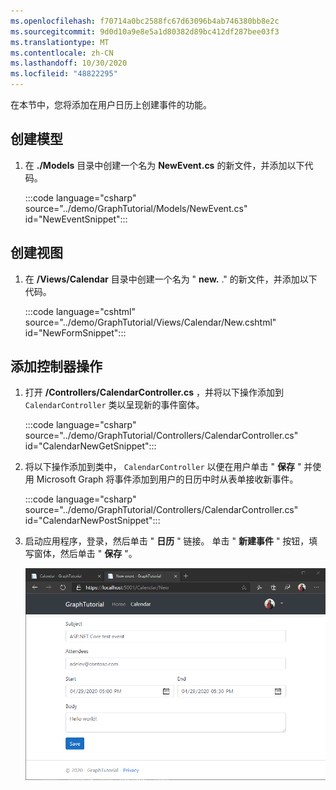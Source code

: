 ```yaml
---
ms.openlocfilehash: f70714a0bc2588fc67d63096b4ab746380bb8e2c
ms.sourcegitcommit: 9d0d10a9e8e5a1d80382d89bc412df287bee03f3
ms.translationtype: MT
ms.contentlocale: zh-CN
ms.lasthandoff: 10/30/2020
ms.locfileid: "48822295"
---
```

<!-- markdownlint-disable MD002 MD041 -->

在本节中，您将添加在用户日历上创建事件的功能。

## <a name="create-model"></a>创建模型

1. 在 **./Models** 目录中创建一个名为 **NewEvent.cs** 的新文件，并添加以下代码。

    :::code language="csharp" source="../demo/GraphTutorial/Models/NewEvent.cs" id="NewEventSnippet":::

## <a name="create-view"></a>创建视图

1. 在 **/Views/Calendar** 目录中创建一个名为 " **new.** ." 的新文件，并添加以下代码。

    :::code language="cshtml" source="../demo/GraphTutorial/Views/Calendar/New.cshtml" id="NewFormSnippet":::

## <a name="add-controller-actions"></a>添加控制器操作

1. 打开 **/Controllers/CalendarController.cs** ，并将以下操作添加到 `CalendarController` 类以呈现新的事件窗体。

    :::code language="csharp" source="../demo/GraphTutorial/Controllers/CalendarController.cs" id="CalendarNewGetSnippet":::

1. 将以下操作添加到类中， `CalendarController` 以便在用户单击 " **保存** " 并使用 Microsoft Graph 将事件添加到用户的日历中时从表单接收新事件。

    :::code language="csharp" source="../demo/GraphTutorial/Controllers/CalendarController.cs" id="CalendarNewPostSnippet":::

1. 启动应用程序，登录，然后单击 " **日历** " 链接。 单击 " **新建事件** " 按钮，填写窗体，然后单击 " **保存** "。

    ![新事件表单的屏幕截图](./images/create-event-01.png)
